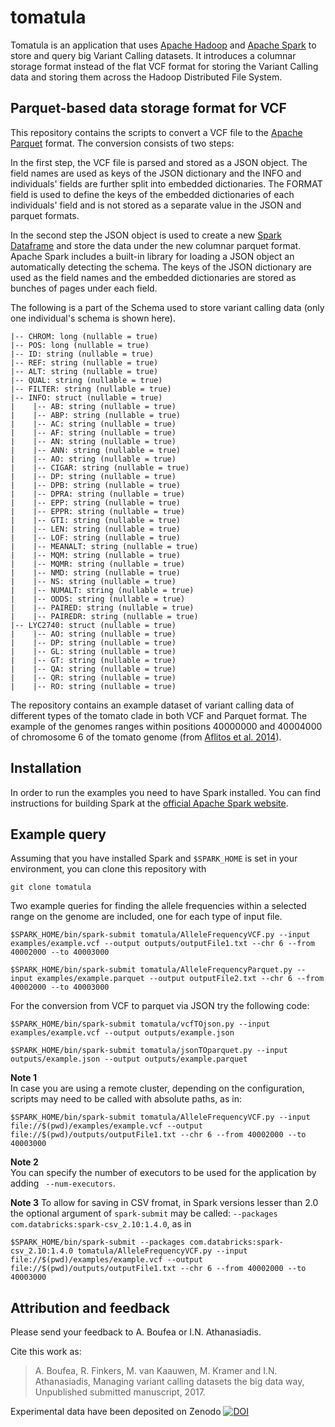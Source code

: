 # tomatula

Tomatula is an application that uses [Apache Hadoop](http://hadoop.apache.org) 
and [Apache Spark](http://spark.apache.org) to store and query big Variant 
Calling datasets. It introduces a columnar storage format instead of the
flat VCF format for storing the Variant Calling data and storing them across 
the Hadoop Distributed File System.

## Parquet-based data storage format for VCF

This repository contains the scripts to convert a VCF file to the [Apache 
Parquet](http://parquet.apache.org/) format. The conversion consists of two 
steps: 

In the first step, the VCF file is
parsed and stored as a JSON object. The field names are used as keys of the 
JSON dictionary and the INFO and individuals' fields are further split into 
embedded dictionaries. 
The FORMAT field is used to define the keys of the 
embedded dictionaries of each individuals' field and is not stored as a separate
value in the JSON and parquet formats.

In the second step the JSON object is used to create a new [Spark Dataframe](https://spark.apache.org/docs/2.0.0/sql-programming-guide.html#dataframes) and 
store the data under the new columnar parquet format. Apache Spark includes a 
built-in    library for loading a JSON object an automatically detecting the 
schema. 
The keys of the JSON dictionary are used as the field names and the embedded 
dictionaries are stored as bunches of pages under each field.

The following is a part of the Schema used to store variant calling data (only 
one individual's schema is shown here).


```
|-- CHROM: long (nullable = true)
|-- POS: long (nullable = true)
|-- ID: string (nullable = true)
|-- REF: string (nullable = true)
|-- ALT: string (nullable = true) 
|-- QUAL: string (nullable = true)
|-- FILTER: string (nullable = true)
|-- INFO: struct (nullable = true)
|    |-- AB: string (nullable = true)
|    |-- ABP: string (nullable = true)
|    |-- AC: string (nullable = true)
|    |-- AF: string (nullable = true)
|    |-- AN: string (nullable = true)
|    |-- ANN: string (nullable = true)
|    |-- AO: string (nullable = true)
|    |-- CIGAR: string (nullable = true)
|    |-- DP: string (nullable = true)
|    |-- DPB: string (nullable = true)
|    |-- DPRA: string (nullable = true)
|    |-- EPP: string (nullable = true)
|    |-- EPPR: string (nullable = true)
|    |-- GTI: string (nullable = true)
|    |-- LEN: string (nullable = true)
|    |-- LOF: string (nullable = true)
|    |-- MEANALT: string (nullable = true)
|    |-- MQM: string (nullable = true)
|    |-- MQMR: string (nullable = true)
|    |-- NMD: string (nullable = true)
|    |-- NS: string (nullable = true)
|    |-- NUMALT: string (nullable = true)
|    |-- ODDS: string (nullable = true)
|    |-- PAIRED: string (nullable = true)
|    |-- PAIREDR: string (nullable = true)
|-- LYC2740: struct (nullable = true)
|    |-- AO: string (nullable = true)
|    |-- DP: string (nullable = true)
|    |-- GL: string (nullable = true)
|    |-- GT: string (nullable = true)
|    |-- QA: string (nullable = true)
|    |-- QR: string (nullable = true)
|    |-- RO: string (nullable = true)
```


The repository contains an example dataset of variant calling data of different 
types of the tomato clade in both VCF and Parquet format. The example of the 
genomes ranges within positions 40000000 and 40004000 of chromosome 6 of the 
tomato genome (from [Aflitos et al. 2014](http://dx.doi.org/10.1111/tpj.12616)).

## Installation

In order to run the examples you need to have Spark installed. You can find 
instructions for building Spark at the [official Apache Spark 
website](http://spark.apache.org/docs/latest/building-spark.html).

## Example query

Assuming that you have installed Spark and `$SPARK_HOME` is set in your 
environment, you can clone this repository with

```
git clone tomatula
```

Two example queries for finding the allele frequencies within a selected range 
on the genome are included, one for each type of input file. 


```    
$SPARK_HOME/bin/spark-submit tomatula/AlleleFrequencyVCF.py --input examples/example.vcf --output outputs/outputFile1.txt --chr 6 --from 40002000 --to 40003000
```

```
$SPARK_HOME/bin/spark-submit tomatula/AlleleFrequencyParquet.py --input examples/example.parquet --output outputFile2.txt --chr 6 --from 40002000 --to 40003000
```



For the conversion from VCF to parquet via JSON try the following code:

```
$SPARK_HOME/bin/spark-submit tomatula/vcfTOjson.py --input examples/example.vcf --output outputs/example.json

$SPARK_HOME/bin/spark-submit tomatula/jsonTOparquet.py --input outputs/example.json --output outputs/example.parquet
```

**Note 1**  
In case you are using a remote cluster, depending on the configuration, scripts may need to be called with absolute paths, as in:

```    
$SPARK_HOME/bin/spark-submit tomatula/AlleleFrequencyVCF.py --input file://$(pwd)/examples/example.vcf --output file://$(pwd)/outputs/outputFile1.txt --chr 6 --from 40002000 --to 40003000
```

**Note 2**  
You can specify the number of executors to be used for the application by adding ` --num-executors`. 

**Note 3**
To allow for saving in CSV fromat, in Spark versions lesser than 2.0 the optional argument of `spark-submit` may be called:
`--packages com.databricks:spark-csv_2.10:1.4.0`, as in

```    
$SPARK_HOME/bin/spark-submit --packages com.databricks:spark-csv_2.10:1.4.0 tomatula/AlleleFrequencyVCF.py --input file://$(pwd)/examples/example.vcf --output file://$(pwd)/outputs/outputFile1.txt --chr 6 --from 40002000 --to 40003000
```

## Attribution and feedback
Please send your feedback to A. Boufea or I.N. Athanasiadis.

Cite this work as: 
> A. Boufea, R. Finkers, M. van Kaauwen, M. Kramer and  I.N. Athanasiadis, Managing variant calling datasets the big data way, Unpublished submitted manuscript, 2017.



Experimental data have been deposited on Zenodo [![DOI](https://zenodo.org/badge/DOI/10.5281/zenodo.582145.svg)](https://doi.org/10.5281/zenodo.582145)


